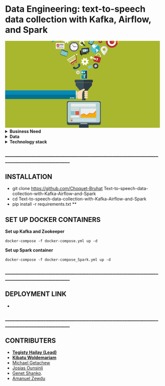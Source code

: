 # Data Engineering: text-to-speech data collection with Kafka, Airflow, and Spark

<img title="kafka" alt="Alt text" src="/images/collect.png" width= "1000">

<details close>
<summary><b>Business Need</b></summary>
<br>
Recognizing the value of large data sets for speech-t0-text data sets, and seeing the opportunity that there are many text corpuses for Amharic and Swahili languages, this project aims to design and build a robust, large scale, fault tolerant, highly available Kafka cluster that can be used to post a sentence and receive an audio file. 

By the end of this project, we will produce a tool that can be deployed to process posting and receiving text and audio files from and into a data lake, apply transformation in a distributed manner, and load it into a warehouse in a suitable format to train a speech-t0-text model.  

</details>
<details close>
<summary><b>Data</b></summary>
<br>
The purpose of the project is to build a data engineering pipeline that allows recording millions of Amharic and Swahili speakers reading digital texts in-app and web platforms. There are a number of large text corpora we will use, but for the purpose of testing the backend development, we can use the recently released Amharic news text classification dataset with baseline performance dataset: [IsraelAbebe/An-Amharic-News-Text-classification-Dataset: An Amharic News Text classification Dataset (github.com)](https://github.com/IsraelAbebe/An-Amharic-News-Text-classification-Dataset).
## Summary of tools used in the projects
- Apache Spark – A fast and general engine for large-scale data processing. It is 100 times faster than Hadoop MapReduce in memory and 10x faster on disk. Learn more about Apache Spark here
- Apache Airflow-DAGs are defined as Python code. Airflow executes all Python code in the dags-folder and loads any DAG objects that appear in globals(). The simplest way of creating a DAG is to write it as a static Python file. However, sometimes manually writing DAGs isn't practical. Maybe you have hundreds or thousands of DAGs that do similar things with just a parameter changing between them. Or maybe you need a set of DAGs to load tables, but don't want to manually update DAGs every time those tables change. In these cases, and others, it can make more sense to dynamically generate DAGs.
- Python – Python is a widely used high-level, general-purpose, interpreted, dynamic programming language. Learn more about Python here
- Kafka – A high-throughput, distributed, publish-subscribe messaging system. Learn more about Kafka here
- React-

Read a brief description of the data [here](https://arxiv.org/pdf/2103.05639.pdf).

### Alternative data 
Ready-made Amharic data collected from different sources [here](https://drive.google.com/file/d/1_YLX27TdACjIF1iu8e3t-kkTb1qBlLkO/view?usp=sharing). 

</details>
<details close>
<summary><b>Technology stack</b></summary>
<br>
Integration between tools towards the final goal

<img title="kafka" alt="Alt text" src="/images/kafka.PNG">

</details>

### ___________________________________________________________________________________________

## INSTALLATION
 * git clone https://github.com/Choquet-Bruhat Text-to-speech-data-collection-with-Kafka-Airflow-and-Spark
 * cd Text-to-speech-data-collection-with-Kafka-Airflow-and-Spark
 * pip install -r requirements.txt **
 
 ## SET UP DOCKER CONTAINERS
 **Set up Kafka and Zookeeper**
 ```
 docker-compose -f docker-compose.yml up -d
 ```
 
 **Set up Spark container**
 ```
 docker-compose -f docker-compose_Spark.yml up -d
 ```
 


### ___________________________________________________________________________________________
## DEPLOYMENT LINK
 *  
### ___________________________________________________________________________________________
## CONTRIBUTERS
- [**Tegisty Hailay (Lead)**](https://github.com/tigisthailay)
- [**Kibatu Woldemariam**](https://github.com/kebishaa)
- [Michael Getachew](https://github.com/michaelgetachew-abebe)
- [Josias Ounsinli](https://github.com/Josias-Ounsinli)
- [Genet Shanko](https://github.com/gshanko125298).   
- [Amanuel Zewdu](https://github.com/Amanuel3065)

